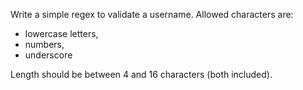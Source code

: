 Write a simple regex to validate a username. Allowed characters are:

- lowercase letters,
- numbers,
- underscore

Length should be between 4 and 16 characters (both included).